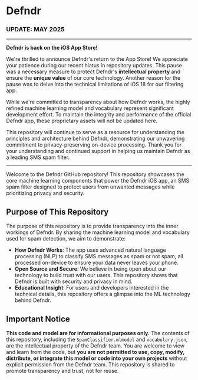 # Defndr

### UPDATE: MAY 2025 
---
**Defndr is back on the iOS App Store!**

We're thrilled to announce Defndr's return to the App Store! We appreciate your patience during our recent hiatus in repository updates. This pause was a necessary measure to protect Defndr's **intellectual property** and ensure the **unique value** of our core technology. Another reason for the pause was to delve into the technical limitations of iOS 18 for our filtering app.

While we're committed to transparency about how Defndr works, the highly refined machine learning model and vocabulary represent significant development effort. To maintain the integrity and performance of the official Defndr app, these proprietary assets will not be updated here.

This repository will continue to serve as a resource for understanding the principles and architecture behind Defndr, demonstrating our unwavering commitment to privacy-preserving on-device processing. Thank you for your understanding and continued support in helping us maintain Defndr as a leading SMS spam filter.

---

Welcome to the Defndr GitHub repository! This repository showcases the core machine learning components that power the Defndr iOS app, an SMS spam filter designed to protect users from unwanted messages while prioritizing privacy and security.

## Purpose of This Repository

The purpose of this repository is to provide transparency into the inner workings of Defndr. By sharing the machine learning model and vocabulary used for spam detection, we aim to demonstrate:
- **How Defndr Works**: The app uses advanced natural language processing (NLP) to classify SMS messages as spam or not spam, all processed on-device to ensure your data never leaves your phone.
- **Open Source and Secure**: We believe in being open about our technology to build trust with our users. This repository shows that Defndr is built with security and privacy in mind.
- **Educational Insight**: For users and developers interested in the technical details, this repository offers a glimpse into the ML technology behind Defndr.

## Important Notice

**This code and model are for informational purposes only.** The contents of this repository, including the `SpamClassifier.mlmodel` and `vocabulary.json`, are the intellectual property of the Defndr team. You are welcome to view and learn from the code, but **you are not permitted to use, copy, modify, distribute, or integrate this model or code into your own projects** without explicit permission from the Defndr team. This repository is shared to promote transparency and trust, not for reuse.
